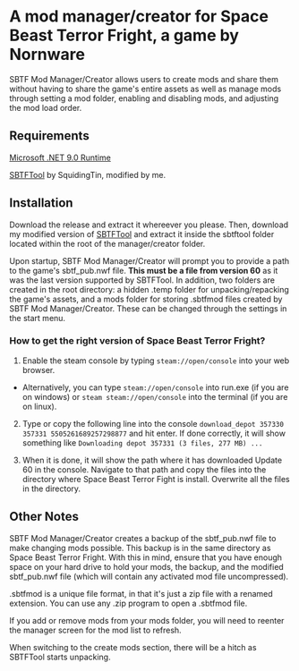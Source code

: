 # A mod manager/creator for Space Beast Terror Fright, a game by Nornware

SBTF Mod Manager/Creator allows users to create mods and share them without having to share the game's entire assets as well as manage mods through setting a mod folder, enabling and disabling mods, and adjusting the mod load order.

## Requirements

[Microsoft .NET 9.0 Runtime](https://dotnet.microsoft.com/en-us/download/dotnet/9.0)

[SBTFTool](https://github.com/MisterIchor/sbtf_tool_batch/tree/main) by SquidingTin, modified by me.


## Installation
Download the release and extract it whereever you please. Then, download my modified version of [SBTFTool](https://github.com/MisterIchor/sbtf_tool_batch) and extract it inside the sbtftool folder located within the root of the manager/creator folder. 

Upon startup, SBTF Mod Manager/Creator will prompt you to provide a path to the game's sbtf_pub.nwf file. **This must be a file from version 60** as it was the last version supported by SBTFTool. In addition, two folders are created in the root directory: a hidden .temp folder for unpacking/repacking the game's assets, and a mods folder for storing .sbtfmod files created by SBTF Mod Manager/Creator. These can be changed through the settings in the start menu.

### How to get the right version of Space Beast Terror Fright?

1. Enable the steam console by typing ```steam://open/console``` into your web browser.
  - Alternatively, you can type ```steam://open/console``` into run.exe (if you are on windows) or ```steam steam://open/console``` into the terminal (if you are on linux).

2. Type or copy the following line into the console ```download_depot 357330 357331 5505261689257298877``` and hit enter. If done correctly, it will show something like ```Downloading depot 357331 (3 files, 277 MB) ... ```

3. When it is done, it will show the path where it has downloaded Update 60 in the console. Navigate to that path and copy the files into the directory where Space Beast Terror Fight is install. Overwrite all the files in the directory.

## Other Notes

SBTF Mod Manager/Creator creates a backup of the sbtf_pub.nwf file to make changing mods possible. This backup is in the same directory as Space Beast Terror Fright. With this in mind, ensure that you have enough space on your hard drive to hold your mods, the backup, and the modified sbtf_pub.nwf file (which will contain any activated mod file uncompressed).

.sbtfmod is a unique file format, in that it's just a zip file with a renamed extension. You can use any .zip program to open a .sbtfmod file.

If you add or remove mods from your mods folder, you will need to reenter the manager screen for the mod list to refresh.

When switching to the create mods section, there will be a hitch as SBTFTool starts unpacking.
